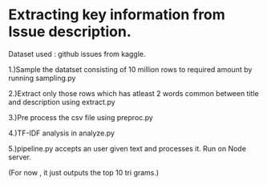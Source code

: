 # Extracting key information from Issue description.

Dataset used : github issues from kaggle.

1.)Sample the datatset consisting of 10 million rows to required amount by running sampling.py

2.)Extract only those rows which has atleast 2 words common between title and description using extract.py

3.)Pre process the csv file using preproc.py

4.)TF-IDF analysis in analyze.py

5.)pipeline.py accepts an user given text and processes it. Run on Node server.

(For now , it just outputs the top 10 tri grams.)

